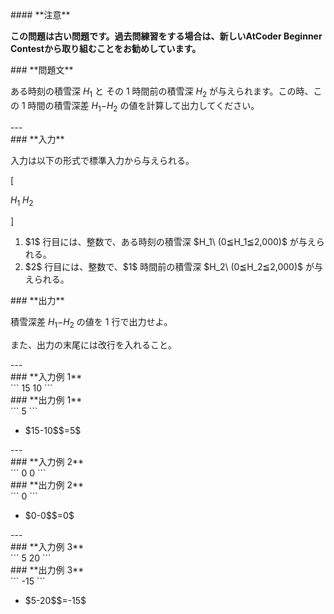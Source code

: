 <div>

<div>
#### **注意**
<p>
<b>
この問題は古い問題です。過去問練習をする場合は、新しいAtCoder Beginner Contestから取り組むことをお勧めしています。</b>
</p>
### **問題文**
<section>

ある時刻の積雪深 $H_1$ と その $1$ 時間前の積雪深 $H_2$ が与えられます。この時、この $1$ 時間の積雪深差 $H_1$$-$$H_2$ の値を計算して出力してください。

</section>
</div>
---
<div>
<div>
### **入力**
<section>

入力は以下の形式で標準入力から与えられる。

\[

$H_1$
$H_2$

\]

<ol>
<li>
$1$ 行目には、整数で、ある時刻の積雪深 $H_1\ (0≦H_1≦2,000)$ が与えられる。</li>
<li>
$2$ 行目には、整数で、$1$ 時間前の積雪深 $H_2\ (0≦H_2≦2,000)$ が与えられる。</li>
</ol>
</section>
</div>
<div>
### **出力**
<section>

積雪深差 $H_1$$-$$H_2$ の値を $1$ 行で出力せよ。

また、出力の末尾には改行を入れること。
</section>
</div>
</div>
---
<div>
### **入力例 1**
<section>
```
15
10
```
</section>
</div>
<div>
### **出力例 1**
<section>
```
5
```
<ul>
<li>
$15-10$$=5$</li>
</ul>
</section>
</div>
---
<div>
### **入力例 2**
<section>
```
0
0
```
</section>
</div>
<div>
### **出力例 2**
<section>
```
0
```
<ul>
<li>
$0-0$$=0$</li>
</ul>
</section>
</div>
---
<div>
### **入力例 3**
<section>
```
5
20
```
</section>
</div>
<div>
### **出力例 3**
<section>
```
-15
```
<ul>
<li>
$5-20$$=-15$</li>
</ul>
</section>
</div>

</div>
